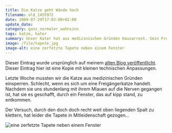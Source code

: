 ```yaml
---
title: Die Katze geht Wände hoch
filename: old_1455972
date: 2009-07-29T17:03:00+02:00
update_date:
category: ganz_normaler_wahnsinn
tags: katze, kater
summary: Unser Kater hat aus medizinischen Gründen Hausarrest. Sein Freiheitsdrang lässt in wortwörtlich Wände hochgehen.
image: /file/tapete.jpg
image-alt: eine zerfetzte Tapete neben einem Fenster
---
```

Dieser Eintrag wurde ursprünglich auf meinem [alten Blog veröffentlicht](https://stu.blogger.de/stories/1455972/). Dieser Eintrag hier ist eine Kopie mit kleinen technischen Anpassungen.

Letzte Woche mussten wir die Katze aus medizinischen Gründen einsperren. Schlecht, wenn es sich um eine Freigängerkatze handelt. Nachdem sie uns stundenlang mit ihrem Miauen auf die Nerven gegangen ist, hat sie es geschafft, durch ein Fenster, das auf kipp stand, zu entkommen.

Der Versuch, durch den doch doch recht weit oben liegenden Spalt zu klettern, hat leider die Tapete in Mitleidenschaft gezogen…

![eine zerfetzte Tapete neben einem Fenster](/file/tapete.jpg)
